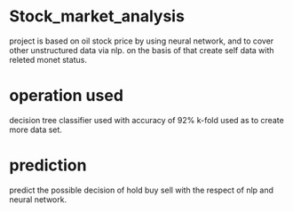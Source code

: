 # Stock_market_analysis
project is based on oil stock price by using neural network, and to cover other unstructured data via nlp.
on the basis of that create self data with releted monet status.
# operation used
decision tree classifier used with accuracy of 92%
k-fold used as to create more data set.
# prediction
predict the possible decision of hold buy sell with the respect of nlp and neural network.

